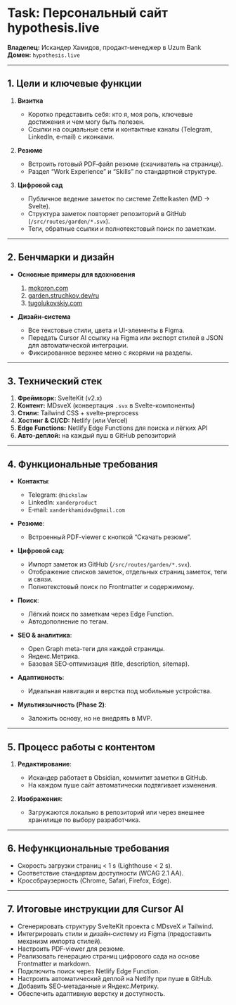 # Task: Персональный сайт hypothesis.live

**Владелец:** Искандер Хамидов, продакт‑менеджер в Uzum Bank  
**Домен:** `hypothesis.live`

---

## 1. Цели и ключевые функции

1. **Визитка**  
   - Коротко представить себя: кто я, моя роль, ключевые достижения и чем могу быть полезен.  
   - Ссылки на социальные сети и контактные каналы (Telegram, LinkedIn, e‑mail) с иконками.

2. **Резюме**  
   - Встроить готовый PDF‑файл резюме (скачиватель на странице).  
   - Раздел “Work Experience” и “Skills” по стандартной структуре.

3. **Цифровой сад**  
   - Публичное ведение заметок по системе Zettelkasten (MD → Svelte).  
   - Структура заметок повторяет репозиторий в GitHub (`/src/routes/garden/*.svx`).  
   - Теги, обратные ссылки и полнотекстовый поиск по заметкам.

---

## 2. Бенчмарки и дизайн

- **Основные примеры для вдохновения**  
  1. [mokoron.com](https://mokoron.com/)  
  2. [garden.struchkov.dev/ru](https://garden.struchkov.dev/ru/)  
  3. [tugolukovskiy.com](https://tugolukovskiy.com/)  

- **Дизайн-система**  
  - Все текстовые стили, цвета и UI-элементы в Figma.  
  - Передать Cursor AI ссылку на Figma или экспорт стилей в JSON для автоматической интеграции.  
  - Фиксированное верхнее меню с якорями на разделы.

---

## 3. Технический стек

1. **Фреймворк:** SvelteKit (v2.x)  
2. **Контент:** MDsveX (конвертация `.svx` в Svelte-компоненты)  
3. **Стили:** Tailwind CSS + svelte‑preprocess  
4. **Хостинг & CI/CD:** Netlify (или Vercel)  
5. **Edge Functions:** Netlify Edge Functions для поиска и лёгких API  
6. **Авто‑деплой:** на каждый пуш в GitHub репозиторий

---

## 4. Функциональные требования

- **Контакты**:  
  - Telegram: `@hickslaw`  
  - LinkedIn: `xanderproduct`  
  - E‑mail: `xanderkhamidov@gmail.com`  

- **Резюме**:  
  - Встроенный PDF-viewer с кнопкой “Скачать резюме”.  

- **Цифровой сад**:  
  - Импорт заметок из GitHub (`/src/routes/garden/*.svx`).  
  - Отображение списков заметок, отдельных страниц заметок, теги и связи.  
  - Полнотекстовый поиск по Frontmatter и содержимому.

- **Поиск**:  
  - Лёгкий поиск по заметкам через Edge Function.  
  - Автодополнение по тегам.

- **SEO & аналитика**:  
  - Open Graph meta-теги для каждой страницы.  
  - Яндекс.Метрика.  
  - Базовая SEO‑оптимизация (title, description, sitemap).

- **Адаптивность**:  
  - Идеальная навигация и верстка под мобильные устройства.

- **Мультиязычность (Phase 2)**:  
  - Заложить основу, но не внедрять в MVP.

---

## 5. Процесс работы с контентом

1. **Редактирование**:  
   - Искандер работает в Obsidian, коммитит заметки в GitHub.  
   - На каждом пуше сайт автоматически подтягивает изменения.

2. **Изображения**:  
   - Загружаются локально в репозиторий или через внешнее хранилище по выбору разработчика.

---

## 6. Нефункциональные требования

- Скорость загрузки страниц < 1 s (Lighthouse < 2 s).  
- Соответствие стандартам доступности (WCAG 2.1 AA).  
- Кроссбраузерность (Chrome, Safari, Firefox, Edge).

---

## 7. Итоговые инструкции для Cursor AI

- Сгенерировать структуру SvelteKit проекта с MDsveX и Tailwind.  
- Интегрировать стили и дизайн‑систему из Figma (предоставить механизм импорта стилей).  
- Настроить PDF‑viewer для резюме.  
- Реализовать генерацию страниц цифрового сада на основе Frontmatter и markdown.  
- Подключить поиск через Netlify Edge Function.  
- Настроить автоматический деплой на Netlify при пуше в GitHub.  
- Добавить SEO‑метаданные и Яндекс.Метрику.  
- Обеспечить адаптивную верстку и доступность.
